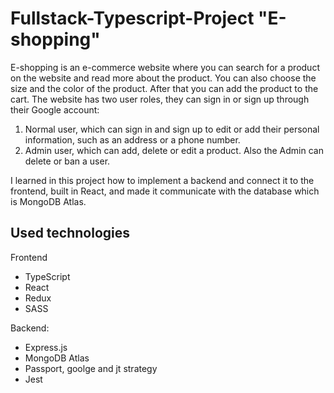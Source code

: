 # Fullstack-Typescript-Project "E-shopping"

E-shopping is an e-commerce website where you can search for a product on the website and read more about the product. You can also choose the size and the color of the product. After that you can add the product to the cart.
The website has two user roles, they can sign in or sign up through their Google account:
1. Normal user, which can sign in and sign up to edit or add their personal information, such as an address or a phone number.
2. Admin user, which can add, delete or edit a product. Also the Admin can delete or ban a user.

I learned in this project how to implement a backend and connect it to the frontend, built in React, and made it communicate with the database which is MongoDB Atlas.

## Used technologies

Frontend

- TypeScript
- React 
- Redux
- SASS

Backend:

- Express.js
- MongoDB Atlas
- Passport, goolge and jt strategy
- Jest

